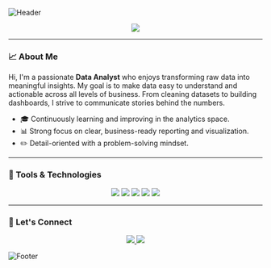 ![Header](https://capsule-render.vercel.app/api?type=waving&color=0:5B86E5,100:36D1DC&height=200&section=header&text=Hi%20There!%20I'm%20a%20Data%20Analyst&fontSize=35&fontAlignY=40&desc=I%20turn%20data%20into%20insights%20that%20drive%20decisions.&descAlignY=60&animation=fadeIn)

<p align="center">
  <img src="https://readme-typing-svg.herokuapp.com?font=Fira+Code&duration=2000&pause=100&color=36D1DC&center=true&vCenter=true&width=435&lines=Data+Analyst+%7C+Python+%7C+SQL+%7C+Excel+%7C+Power+BI+%7C+Tableau"/>
</p>

---

### 📈 About Me

Hi, I'm a passionate **Data Analyst** who enjoys transforming raw data into meaningful insights. My goal is to make data easy to understand and actionable across all levels of business. From cleaning datasets to building dashboards, I strive to communicate stories behind the numbers.

- 🎓 Continuously learning and improving in the analytics space.
- 📊 Strong focus on clear, business-ready reporting and visualization.
- ✏️ Detail-oriented with a problem-solving mindset.

---

### 🔧 Tools & Technologies

<p align="center">
  <img src="https://img.shields.io/badge/Python-3673A5?style=for-the-badge&logo=python&logoColor=white" />
  <img src="https://img.shields.io/badge/SQL-00758F?style=for-the-badge&logo=postgresql&logoColor=white" />
  <img src="https://img.shields.io/badge/Excel-217346?style=for-the-badge&logo=microsoft-excel&logoColor=white" />
  <img src="https://img.shields.io/badge/Power%20BI-F2C811?style=for-the-badge&logo=powerbi&logoColor=black" />
  <img src="https://img.shields.io/badge/Tableau-E97627?style=for-the-badge&logo=tableau&logoColor=white" />
</p>

---


### 📢 Let's Connect

<p align="center">
  <a href="https://www.linkedin.com/in/molie-nguyen-674319291/" target="_blank">
    <img src="https://img.shields.io/badge/LinkedIn-blue?style=for-the-badge&logo=linkedin&logoColor=white"/>
  </a>
  <a href="mailto:molie.nguyen01@gmail.com">
    <img src="https://img.shields.io/badge/Email-D14836?style=for-the-badge&logo=gmail&logoColor=white"/>
  </a>
</p>

![Footer](https://capsule-render.vercel.app/api?type=waving&color=0:36D1DC,100:5B86E5&height=120&section=footer)
